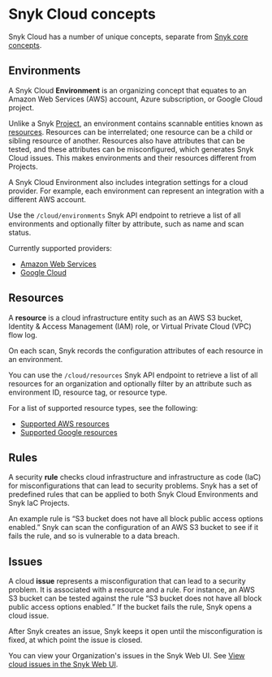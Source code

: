 # Snyk Cloud concepts

Snyk Cloud has a number of unique concepts, separate from [Snyk core concepts](broken-reference).

## Environments

A Snyk Cloud **Environment** is an organizing concept that equates to an Amazon Web Services (AWS) account, Azure subscription, or Google Cloud project.

Unlike a Snyk [Project](../../getting-started/introducing-snyk/projects.md), an environment contains scannable entities known as [resources](snyk-cloud-concepts.md#resources). Resources can be interrelated; one resource can be a child or sibling resource of another. Resources also have attributes that can be tested, and these attributes can be misconfigured, which generates Snyk Cloud issues. This makes environments and their resources different from Projects.

A Snyk Cloud Environment also includes integration settings for a cloud provider. For example, each environment can represent an integration with a different AWS account.

Use the `/cloud/environments` Snyk API endpoint to retrieve a list of all environments and optionally filter by attribute, such as name and scan status.

Currently supported providers:

* [Amazon Web Services](https://aws.amazon.com/)
* [Google Cloud](https://cloud.google.com/)

## Resources

A **resource** is a cloud infrastructure entity such as an AWS S3 bucket, Identity & Access Management (IAM) role, or Virtual Private Cloud (VPC) flow log.

On each scan, Snyk records the configuration attributes of each resource in an environment.

You can use the `/cloud/resources` Snyk API endpoint to retrieve a list of all resources for an organization and optionally filter by an attribute such as environment ID, resource tag, or resource type.

For a list of supported resource types, see the following:

* [Supported AWS resources](supported-aws-resources-for-snyk-cloud.md)
* [Supported Google resources](supported-google-resources-for-snyk-cloud.md)

## Rules

A security **rule** checks cloud infrastructure and infrastructure as code (IaC) for misconfigurations that can lead to security problems. Snyk has a set of predefined rules that can be applied to both Snyk Cloud Environments and Snyk IaC Projects.

An example rule is “S3 bucket does not have all block public access options enabled.” Snyk can scan the configuration of an AWS S3 bucket to see if it fails the rule, and so is vulnerable to a data breach.

## Issues

A cloud **issue** represents a misconfiguration that can lead to a security problem. It is associated with a resource and a rule. For instance, an AWS S3 bucket can be tested against the rule “S3 bucket does not have all block public access options enabled.” If the bucket fails the rule, Snyk opens a cloud issue.

After Snyk creates an issue, Snyk keeps it open until the misconfiguration is fixed, at which point the issue is closed.

You can view your Organization's issues in the Snyk Web UI. See [View cloud issues in the Snyk Web UI](snyk-cloud-issues/view-cloud-issues-in-the-snyk-web-ui.md).

